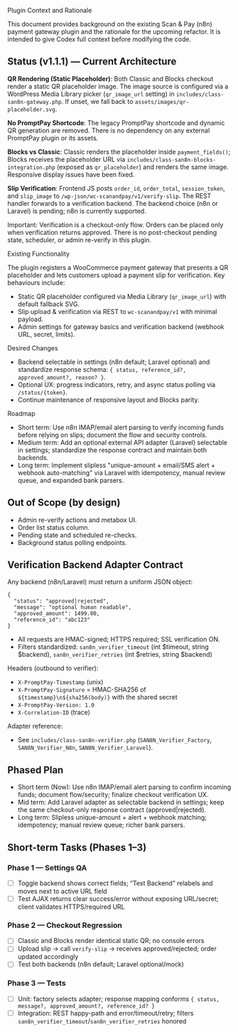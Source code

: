 Plugin Context and Rationale

This document provides background on the existing Scan & Pay (n8n) payment gateway plugin and the rationale for the upcoming refactor. It is intended to give Codex full context before modifying the code.

## Status (v1.1.1) — Current Architecture
**QR Rendering (Static Placeholder)**: Both Classic and Blocks checkout render a static QR placeholder image. The image source is configured via a WordPress Media Library picker (`qr_image_url` setting) in `includes/class-san8n-gateway.php`. If unset, we fall back to `assets/images/qr-placeholder.svg`.

**No PromptPay Shortcode**: The legacy PromptPay shortcode and dynamic QR generation are removed. There is no dependency on any external PromptPay plugin or its assets.

**Blocks vs Classic**: Classic renders the placeholder inside `payment_fields()`; Blocks receives the placeholder URL via `includes/class-san8n-blocks-integration.php` (exposed as `qr_placeholder`) and renders the same image. Responsive display issues have been fixed.

**Slip Verification**: Frontend JS posts `order_id`, `order_total`, `session_token`, and `slip_image` to `/wp-json/wc-scanandpay/v1/verify-slip`. The REST handler forwards to a verification backend. The backend choice (n8n or Laravel) is pending; n8n is currently supported.

Important: Verification is a checkout-only flow. Orders can be placed only when verification returns approved. There is no post-checkout pending state, scheduler, or admin re-verify in this plugin.

Existing Functionality

The plugin registers a WooCommerce payment gateway that presents a QR placeholder and lets customers upload a payment slip for verification. Key behaviours include:

- Static QR placeholder configured via Media Library (`qr_image_url`) with default fallback SVG.
- Slip upload & verification via REST to `wc-scanandpay/v1` with minimal payload.
- Admin settings for gateway basics and verification backend (webhook URL, secret, limits).

Desired Changes

- Backend selectable in settings (n8n default; Laravel optional) and standardize response schema: `{ status, reference_id?, approved_amount?, reason? }`.
- Optional UX: progress indicators, retry, and async status polling via `/status/{token}`.
- Continue maintenance of responsive layout and Blocks parity.

Roadmap

- Short term: Use n8n IMAP/email alert parsing to verify incoming funds before relying on slips; document the flow and security controls.
- Medium term: Add an optional external API adapter (Laravel) selectable in settings; standardize the response contract and maintain both backends.
- Long term: Implement slipless "unique-amount + email/SMS alert + webhook auto-matching" via Laravel with idempotency, manual review queue, and expanded bank parsers.

## Out of Scope (by design)
- Admin re-verify actions and metabox UI.
- Order list status column.
- Pending state and scheduled re-checks.
- Background status polling endpoints.

## Verification Backend Adapter Contract
Any backend (n8n/Laravel) must return a uniform JSON object:
```
{
  "status": "approved|rejected",
  "message": "optional human readable",
  "approved_amount": 1499.00,
  "reference_id": "abc123"
}
```
- All requests are HMAC-signed; HTTPS required; SSL verification ON.
- Filters standardized: `san8n_verifier_timeout` (int $timeout, string $backend), `san8n_verifier_retries` (int $retries, string $backend)

Headers (outbound to verifier):
- `X-PromptPay-Timestamp` (unix)
- `X-PromptPay-Signature` = HMAC-SHA256 of `${timestamp}\n${sha256(body)}` with the shared secret
- `X-PromptPay-Version: 1.0`
- `X-Correlation-ID` (trace)

Adapter reference:
- See `includes/class-san8n-verifier.php` (`SAN8N_Verifier_Factory`, `SAN8N_Verifier_N8n`, `SAN8N_Verifier_Laravel`).

## Phased Plan
- Short term (Now): Use n8n IMAP/email alert parsing to confirm incoming funds; document flow/security; finalize checkout verification UX.
- Mid term: Add Laravel adapter as selectable backend in settings; keep the same checkout-only response contract (approved|rejected).
- Long term: Slipless unique-amount + alert + webhook matching; idempotency; manual review queue; richer bank parsers.

## Short-term Tasks (Phases 1–3)

### Phase 1 — Settings QA
- [ ] Toggle backend shows correct fields; “Test Backend” relabels and moves next to active URL field
- [ ] Test AJAX returns clear success/error without exposing URL/secret; client validates HTTPS/required URL

### Phase 2 — Checkout Regression
- [ ] Classic and Blocks render identical static QR; no console errors
- [ ] Upload slip → call `verify-slip` → receives approved/rejected; order updated accordingly
- [ ] Test both backends (n8n default; Laravel optional/mock)

### Phase 3 — Tests
- [ ] Unit: factory selects adapter; response mapping conforms `{ status, message?, approved_amount?, reference_id? }`
- [ ] Integration: REST happy-path and error/timeout/retry; filters `san8n_verifier_timeout`/`san8n_verifier_retries` honored